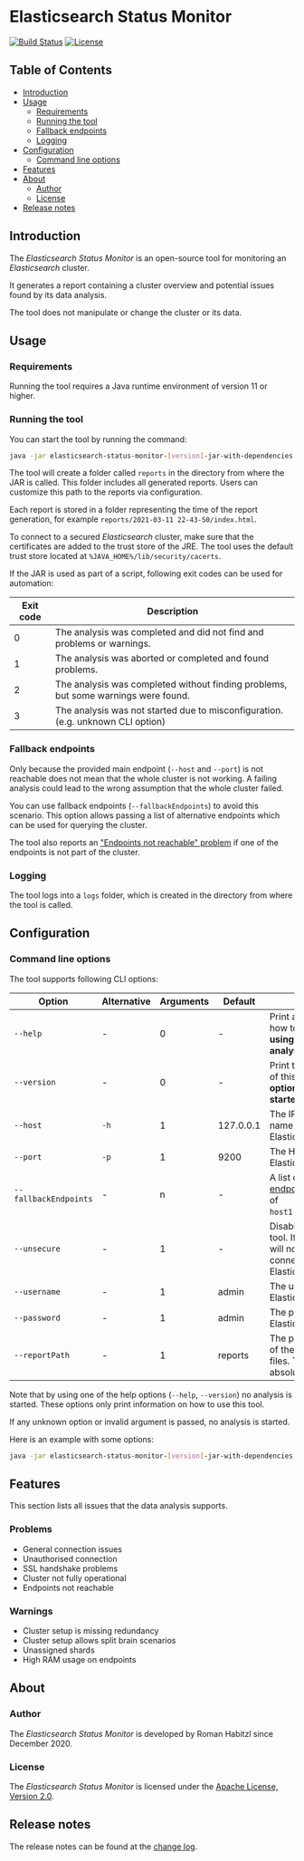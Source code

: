 # Elasticsearch Status Monitor

[![Build Status](https://travis-ci.com/romanha/elasticsearch-status-monitor.svg?branch=develop)](https://travis-ci.com/romanha/elasticsearch-status-monitor)
[![License](https://img.shields.io/badge/License-Apache%202.0-blue.svg)](https://opensource.org/licenses/Apache-2.0)

## Table of Contents

* [Introduction](#introduction)
* [Usage](#usage)
    * [Requirements](#requirements)
    * [Running the tool](#running-the-tool)
    * [Fallback endpoints](#fallback-endpoints)
    * [Logging](#logging)
* [Configuration](#configuration)
    * [Command line options](#command-line-options)
* [Features](#features)
* [About](#about)
    * [Author](#author)
    * [License](#license)
* [Release notes](#release-notes)

<a id="introduction"></a>
## Introduction

The _Elasticsearch Status Monitor_ is an open-source tool for monitoring an _Elasticsearch_ cluster.

It generates a report containing a cluster overview and potential issues found by its data analysis.

The tool does not manipulate or change the cluster or its data.

<a id="usage"></a>
## Usage

<a id="requirements"></a>
### Requirements

Running the tool requires a Java runtime environment of version 11 or higher.

<a id="running-the-tool"></a>
### Running the tool

You can start the tool by running the command:

```bash
java -jar elasticsearch-status-monitor-[version]-jar-with-dependencies.jar
```

The tool will create a folder called `reports` in the directory from where the JAR is called. This folder includes all generated reports.
Users can customize this path to the reports via configuration.

Each report is stored in a folder representing the time of the report generation, for example `reports/2021-03-11 22-43-50/index.html`.

To connect to a secured _Elasticsearch_ cluster, make sure that the certificates are added to the trust store of the JRE.
The tool uses the default trust store located at `%JAVA_HOME%/lib/security/cacerts`.

If the JAR is used as part of a script, following exit codes can be used for automation:

Exit code | Description
---       | ---
0         | The analysis was completed and did not find and problems or warnings.
1         | The analysis was aborted or completed and found problems.
2         | The analysis was completed without finding problems, but some warnings were found.
3         | The analysis was not started due to misconfiguration. (e.g. unknown CLI option)

<a id="fallback-endpoints"></a>
### Fallback endpoints

Only because the provided main endpoint (`--host` and `--port`) is not reachable does not mean that the whole cluster is not working.
A failing analysis could lead to the wrong assumption that the whole cluster failed.

You can use fallback endpoints (`--fallbackEndpoints`) to avoid this scenario.
This option allows passing a list of alternative endpoints which can be used for querying the cluster.

The tool also reports an ["Endpoints not reachable" problem](#problems) if one of the endpoints is not part of the cluster.

<a id="logging"></a>
### Logging

The tool logs into a `logs` folder, which is created in the directory from where the tool is called.

<a id="configuration"></a>
## Configuration

<a id="command-line-options"></a>
### Command line options

The tool supports following CLI options:

Option               | Alternative  | Arguments | Default   | Description                                                                                                | Example
---                  | ---          | ---       | ---       | ---                                                                                                        | ---
`--help`             | -            | 0         | -         | Print a help message on how to use this tool. **By using this option no analysis is started.**             | `--help`
`--version`          | -            | 0         | -         | Print the version number of this tool. **By using this option no analysis is started.**                    | `--version`
`--host`             | `-h`         | 1         | 127.0.0.1 | The IP address or host name of the Elasticsearch endpoint.                                                 | `--host 127.0.0.1`
`--port`             | `-p`         | 1         | 9200      | The HTTP port of the Elasticsearch endpoint.                                                               | `--port 9200`
`--fallbackEndpoints`| -            | n         | -         | A list of [fallback endpoints](#fallback-endpoints) in the format of `host1:port1,host2:port2`.            | `--fallbackEndpoints 127.0.0.1:9202,127.0.0.1:9204`
`--unsecure`         | -            | 1         | -         | Disables security for the tool. If disabled, the tool will not use HTTPS when connecting to Elasticsearch. | `--unsecure`
`--username`         | -            | 1         | admin     | The user name of the Elasticsearch user.                                                                   | `--username admin`
`--password`         | -            | 1         | admin     | The password of the Elasticsearch user.                                                                    | `--password admin`
`--reportPath`       | -            | 1         | reports   | The path to the location of the generated report files. This can be an absolute or relative path.          | `--reportPath "elasticsearch/reports"`

Note that by using one of the help options (`--help`, `--version`) no analysis is started.
These options only print information on how to use this tool.

If any unknown option or invalid argument is passed, no analysis is started.

Here is an example with some options:

```bash
java -jar elasticsearch-status-monitor-[version]-jar-with-dependencies.jar --host 127.0.0.1 --port 9200 --username admin --password admin --reportPath "D:\Elasticsearch\reports\"
```

<a id="features"></a>
## Features

This section lists all issues that the data analysis supports.

<a id="problems"></a>
### Problems

* General connection issues
* Unauthorised connection
* SSL handshake problems
* Cluster not fully operational
* Endpoints not reachable

<a id="warnings"></a>
### Warnings

* Cluster setup is missing redundancy
* Cluster setup allows split brain scenarios
* Unassigned shards
* High RAM usage on endpoints

<a id="about"></a>
## About

<a id="author"></a>
### Author

The _Elasticsearch Status Monitor_ is developed by Roman Habitzl since December 2020.

<a id="license"></a>
### License

The _Elasticsearch Status Monitor_ is licensed under the [Apache License, Version 2.0].

<a id="release-notes"></a>
## Release notes

The release notes can be found at the [change log].

[Apache License, Version 2.0]: LICENSE
[change log]: changelog.md